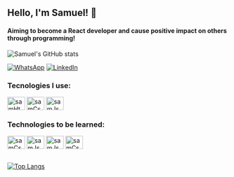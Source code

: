 ## Hello, I'm Samuel! 🤙

#### Aiming to become a React developer and cause positive impact on others through programming!

![Samuel's GitHub stats](https://github-readme-stats.vercel.app/api?username=samrods1&show_icons=true&theme=radical)

[![WhatsApp](https://img.shields.io/badge/WhatsApp-25D366?style=for-the-badge&logo=whatsapp&logoColor=white)](+48781239811)
[![LinkedIn](https://img.shields.io/badge/LinkedIn-0077B5?style=for-the-badge&logo=linkedin&logoColor=white)](https://www.linkedin.com/in/samuel-rods/)


### Tecnologies I use:
<div style= "display:inline_block" >
    <img align="center" alt="samHtml" height="30" width= "40" src="https://cdn.jsdelivr.net/gh/devicons/devicon/icons/html5/html5-original-wordmark.svg" />
    <img align="center" alt="samCss" height="30" width= "40" src="https://cdn.jsdelivr.net/gh/devicons/devicon/icons/css3/css3-original-wordmark.svg" />
    <img align="center" alt="samJs" height="30" width= "40" src="https://cdn.jsdelivr.net/gh/devicons/devicon/icons/javascript/javascript-original.svg" />
</div>

### Technologies to be learned: 

<div style= "display:inline_block" >
    <img align="center" alt="samCss" height="30" width= "40" src="https://cdn.jsdelivr.net/gh/devicons/devicon/icons/react/react-original-wordmark.svg" />
    <img align="center" alt="samJs" height="30" width= "40" src="https://cdn.jsdelivr.net/gh/devicons/devicon/icons/nodejs/nodejs-original.svg" />
    <img align="center" alt="samJs" height="30" width= "40" src="https://cdn.jsdelivr.net/gh/devicons/devicon/icons/bootstrap/bootstrap-original.svg" />
    <img align="center" alt="samCss" height="30" width= "40" src="https://cdn.jsdelivr.net/gh/devicons/devicon/icons/firebase/firebase-plain.svg" />


</div>

<br/>


[![Top Langs](https://github-readme-stats.vercel.app/api/top-langs/?username=samrods1&layout=compact)](https://github.com/anuraghazra/github-readme-stats)
</div><br/>

